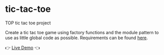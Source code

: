 # tic-tac-toe
TOP tic tac toe project

Create a tic tac toe game using factory functions and the module pattern to use as little global code as possible.
Requirements can be found [here](https://www.theodinproject.com/lessons/node-path-javascript-tic-tac-toe).


👉 [Live Demo](https://marlatte.github.io/tic-tac-toe/) 👈
